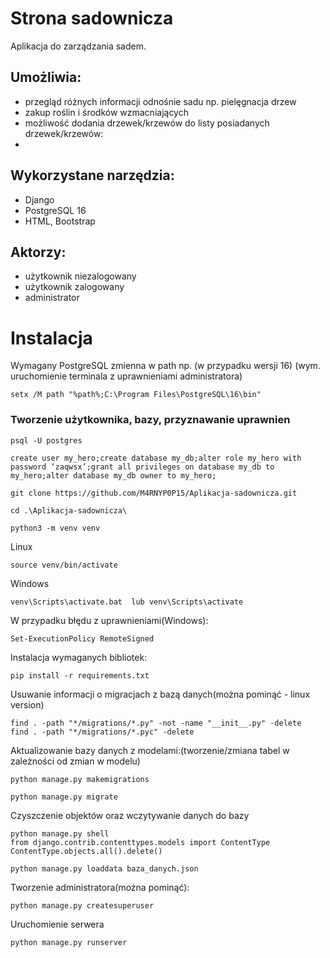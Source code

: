 # Strona sadownicza

Aplikacja do zarządzania sadem.

## Umożliwia:
- przegląd różnych informacji odnośnie sadu np. pielęgnacja drzew 
- zakup roślin i środków wzmacniających 
- możliwość dodania drzewek/krzewów do listy posiadanych drzewek/krzewów:
- 

## Wykorzystane narzędzia:
- Django
- PostgreSQL 16
- HTML, Bootstrap

## Aktorzy:
- użytkownik niezalogowany
- użytkownik zalogowany
- administrator

# Instalacja
Wymagany PostgreSQL
zmienna w path np. (w przypadku wersji 16) (wym. uruchomienie terminala z uprawnieniami administratora)

```
setx /M path "%path%;C:\Program Files\PostgreSQL\16\bin"

```
### Tworzenie użytkownika, bazy, przyznawanie uprawnien
```
psql -U postgres

create user my_hero;create database my_db;alter role my_hero with password ‘zaqwsx’;grant all privileges on database my_db to my_hero;alter database my_db owner to my_hero;

```
```
git clone https://github.com/M4RNYP0P15/Aplikacja-sadownicza.git
```
```
cd .\Aplikacja-sadownicza\
```
```
python3 -m venv venv
```
Linux
```
source venv/bin/activate
```
Windows
```
venv\Scripts\activate.bat  lub venv\Scripts\activate
```
W przypadku błędu z uprawnieniami(Windows): 
```
Set-ExecutionPolicy RemoteSigned
```
Instalacja wymaganych bibliotek:
```
pip install -r requirements.txt
```
Usuwanie informacji o migracjach z bazą danych(można pominąć - linux version)
```
find . -path "*/migrations/*.py" -not -name "__init__.py" -delete
find . -path "*/migrations/*.pyc" -delete
```
Aktualizowanie bazy danych z modelami:(tworzenie/zmiana tabel w zależności od zmian w modelu)
```
python manage.py makemigrations
```
```
python manage.py migrate
```
Czyszczenie objektów oraz wczytywanie danych do bazy
```
python manage.py shell
from django.contrib.contenttypes.models import ContentType
ContentType.objects.all().delete()

python manage.py loaddata baza_danych.json
```
Tworzenie administratora(można pominąć):
```
python manage.py createsuperuser
```
Uruchomienie serwera
```
python manage.py runserver
```